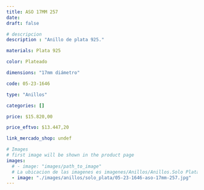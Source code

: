```yaml
---
title: ASO 17MM 257
date: 
draft: false

# descripcion
description : "Anillo de plata 925."

materials: Plata 925

color: Plateado

dimensions: "17mm diámetro"

code: 05-23-1646

type: "Anillos"

categories: []

price: $15.820,00

price_eftvo: $13.447,20

link_mercado_shop: undef

# Images
# first image will be shown in the product page
images:
  # - image: "images/path_to_image"
  # La ubicacion de las imagenes es imagenes/Anillos/Anillos.Solo Plata/05-23-1646-aso-17mm-257
  - image: "./images/anillos/solo_plata/05-23-1646-aso-17mm-257.jpg"
---
```

